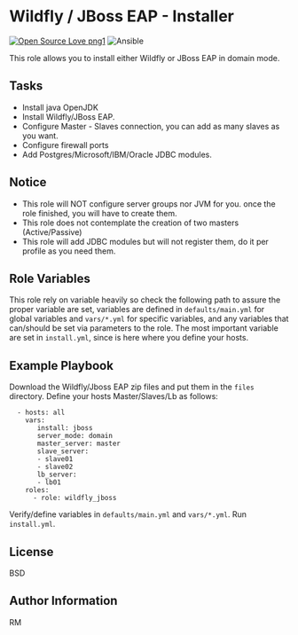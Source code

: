 Wildfly / JBoss EAP - Installer
=========
[![Open Source Love png1](https://badges.frapsoft.com/os/v1/open-source.png?v=103)](https://github.com/ellerbrock/open-source-badges/) <img alt="Ansible" src="https://img.shields.io/badge/ansible%20-%231A1918.svg?&style=for-the-badge&logo=ansible&logoColor=white"/>

This role allows you to install either Wildfly or JBoss EAP in domain mode.

Tasks
------------

- Install java OpenJDK
- Install Wildfly/JBoss EAP.
- Configure Master - Slaves connection,  you can add as many slaves as you want.
- Configure firewall ports
- Add Postgres/Microsoft/IBM/Oracle JDBC modules.

Notice
------

- This role will NOT configure server groups nor JVM for you. once the role finished, you will have to create them.
- This role does not contemplate the creation of two masters (Active/Passive)
- This role will add JDBC modules but will not register them, do it per profile as you need them.

Role Variables
--------------

This role rely on variable heavily so check the following path to assure the proper variable are set, variables are defined in `defaults/main.yml` for global variables and `vars/*.yml` for specific variables, and any variables that can/should be set via parameters to the role.
The most important variable are set in `install.yml`, since is here where you define your hosts.

Example Playbook
----------------
Download the Wildfly/Jboss EAP zip files and put them in the `files` directory.
Define your hosts Master/Slaves/Lb as follows:

      - hosts: all
        vars:
           install: jboss
           server_mode: domain
           master_server: master
           slave_server:
           - slave01
           - slave02
           lb_server:
           - lb01
        roles:
          - role: wildfly_jboss

Verify/define variables in `defaults/main.yml` and `vars/*.yml`.
Run `install.yml`.

License
-------

BSD

Author Information
------------------

RM
